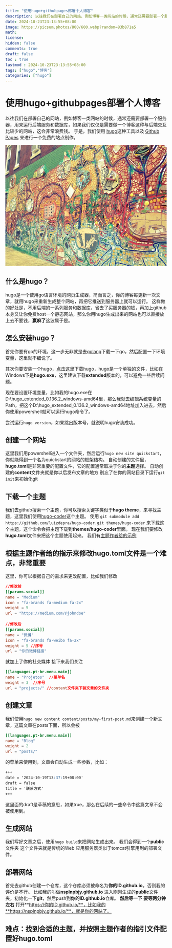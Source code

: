 ```yaml
---
title: "使用hugo+githubpages部署个人博客"
description: 以往我们在部署自己的网站，例如博客一类网站的时候，通常还需要部署一个服务器，用来运行后端服务和数据库，如果我们仅仅是需要做一个博客这种与后端交互比较少的网站，这会非常浪费钱。
date: 2024-10-23T23:13:55+08:00
image: https://picsum.photos/800/600.webp?random=83b871a5
math: 
license: 
hidden: false
comments: true
draft: false
toc : true
lastmod : 2024-10-23T23:13:55+08:00
tags: ["hugo","博客"]
categories: ["hugo"]
---
```


# 使用hugo+githubpages部署个人博客

以往我们在部署自己的网站，例如博客一类网站的时候，通常还需要部署一个服务器，用来运行后端服务和数据库，如果我们仅仅是需要做一个博客这种与后端交互比较少的网站，这会非常浪费钱。
于是，我们使用 [hugo](https://gohugo.io/ "hugo官方网站")这种工具以及 [Github Pages](https://github.com "github") 来进行一个免费的站点制作。

![配图](../img/philly-magic-garden.9c0b4415.jpg "配图")

## 什么是hugo？
hugo是一个使用go语言环境的网页生成器，简而言之，你的博客每更新一次文章，就用hugo来重新生成整个网站，再把它推送到服务器上就可以运行。
这样做的好处是，不用后端的一系列服务和数据库，省去了买服务器的钱，再加上github本身又让你免费host一个静态网站，那么你用hugo生成出来的网站也可以直接放上去不要钱，**赢麻了**这波属于是。

## 怎么安装hugo？
首先你要有go的环境，这一步无非就是去[golang](https://go.dev/ "golang")下载一下go，然后配置一下环境变量，这里就不细说了。

其次你要安装一个hugo，[点击这里](https://github.com/gohugoio/hugo/releases "hugo下载")下载hugo，hugo是一个单独的文件，比如在Windows下是**hugo.exe**，这里建议下载**extended**版本的，可以避免一些后续问题。

现在要设置环境变量，比如我的hugo.exe在D:\hugo_extended_0.136.2_windows-amd64里，那么我就去编辑系统变量的Path，把这个D:\hugo_extended_0.136.2_windows-amd64地址加入进去，然后你使用powershell就可以运行hugo命令了。

尝试运行`hugo version`，如果跳出版本号，就说明hugo安装成功。

## 创建一个网站

这里我们用powershell进入一个文件夹，然后运行`hugo new site quickstart`，你就能得到一个名为quickstart的网站的框架结构。
自动创建的文件里，**hugo.toml**是非常重要的配置文件，它的配置通常取决于你的**主题**选择。
自动创建的**content**文件夹就是你以后发布文章的地方
别忘了在你的网站目录下运行`git init`来初始化git

## 下载一个主题

我们去github搜索一个主题，你可以搜索关键字类似于**hugo theme**，来寻找主题，这里我们使用[hugo-coder](https://github.com/luizdepra/hugo-coder "coder")这个主题。
使用
`git submodule add https://github.com/luizdepra/hugo-coder.git themes/hugo-coder`
来下载这个主题，这个命令会把主题下载到**themes/hugo-coder**里面。
现在我们要修改**hugo.toml**文件来把这个主题使用起来。
我们有[主题作者给的示例](https://github.com/luizdepra/hugo-coder/blob/main/exampleSite/hugo.toml "示例")

## 根据主题作者给的指示来修改hugo.toml文件是一个难点，非常重要

这里，你可以根据自己的需求来更改配置，比如我们修改
~~~toml
//修改前
[[params.social]]
name = "Medium"
icon = "fa-brands fa-medium fa-2x"
weight = 5
url = "https://medium.com/@johndoe"

//修改后
[[params.social]]
name = "微博"
icon = "fa-brands fa-weibo fa-2x"
weight = 5 //序号
url = "你的微博链接"
~~~
就加上了你的社交媒体
接下来我们关注
~~~toml
[[languages.pt-br.menu.main]]
name = "Projetos"  //菜单名
weight = 3  //序号
url = "projects/" //content文件夹下装文章的文件夹
~~~

## 创建文章
我们使用`hugo new content content/posts/my-first-post.md`来创建一个新文章，这篇文章在posts下面，所以会被
~~~toml
[[languages.pt-br.menu.main]]
name = "Blog"
weight = 2
url = "posts/"
~~~
的菜单来使用到，文章会自动生成一些参数，比如：
~~~md
+++
date = '2024-10-19T13:37:19+08:00'
draft = false
title = '联系方式'
+++
~~~
这里面的draft是草稿的意思，如果true，那么在后续的一些命令中这篇文章不会被使用到。

## 生成网站
我们写好文章之后，使用`hugo build`来把网站生成出来。
我们会得到一个**public**文件夹
这个文件夹就是传统的Web 应用服务器类似于tomcat引擎用到的部署文件。

## 部署网站
首先去github创建一个仓库，这个仓库必须被命名为**你的ID.github.io**，否则我的评价是不行。
比如我的叫做**nsplnpbjy.github.io**
进入刚刚生成的**public**文件夹，初始化一下**git**，然后push到**你的ID.github.io**仓库。
**然后等一下**
**要等两分钟左右**
打开**https://你的ID.github.io/**，比如我的**https://nsplnpbjy.github.io/**，就是你的网站了。

## 难点：找到合适的主题，并按照主题作者的指引文件配置好hugo.toml
